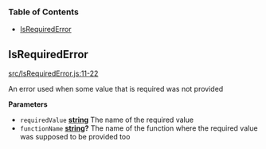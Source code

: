 <!-- Generated by documentation.js. Update this documentation by updating the source code. -->

### Table of Contents

-   [IsRequiredError](#isrequirederror)

## IsRequiredError

[src/IsRequiredError.js:11-22](https://github.com/KrimzenNinja/krimzen-ninja-common-errors/blob/cba501c28705c282ffe205dc3643103f8e993293/src/IsRequiredError.js#L11-L22 "Source code on GitHub")

An error used when some value that is required was not provided

**Parameters**

-   `requiredValue` **[string](https://developer.mozilla.org/en-US/docs/Web/JavaScript/Reference/Global_Objects/String)** The name of the required value
-   `functionName` **[string](https://developer.mozilla.org/en-US/docs/Web/JavaScript/Reference/Global_Objects/String)?** The name of the function where the required value was supposed to be provided too
